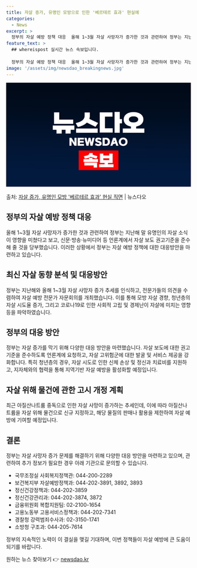 ```yaml
---
title: 자살 증가, 유명인 모방으로 인한 '베르테르 효과' 현실에
categories:
  - News
excerpt: >
  정부의 자살 예방 정책 대응  올해 1~3월 자살 사망자가 증가한 것과 관련하여 정부는 지난해 말 유명인의 …
feature_text: >
  ## whereispost 실시간 뉴스 속보입니다.

  정부의 자살 예방 정책 대응  올해 1~3월 자살 사망자가 증가한 것과 관련하여 정부는 지난해 말 유명인의 …
image: '/assets/img/newsdao_breakingnews.jpg'
---
```


![뉴스다오 속보](/assets/img/newsdao_breakingnews.jpg)

<p>출처: <a href="https://newsdao.kr/4257" rel="dofollow">자살 증가, 유명인 모방 '베르테르 효과' 현실 직면</a> | 뉴스다오</p>

## 정부의 자살 예방 정책 대응

올해 1~3월 자살 사망자가 증가한 것과 관련하여 정부는 지난해 말 유명인의 자살 소식이 영향을 미쳤다고 보고, 신문·방송·뉴미디어 등 언론계에서 자살 보도 권고기준을 준수해 줄 것을 당부했습니다. 이러한 상황에서 정부는 자살 예방 정책에 대한 대응방안을 마련하고 있습니다.

## 최신 자살 동향 분석 및 대응방안

정부는 지난해와 올해 1~3월 자살 사망자 증가 추세를 인식하고, 전문가들의 의견을 수렴하여 자살 예방 전문가 자문회의를 개최했습니다. 이를 통해 모방 자살 경향, 청년층의 자살 시도율 증가, 그리고 코로나19로 인한 사회적 고립 및 경제난이 자살에 미치는 영향 등을 파악하였습니다.

## 정부의 대응 방안

정부는 자살 증가를 막기 위해 다양한 대응 방안을 마련했습니다. 자살 보도에 대한 권고기준을 준수하도록 언론계에 요청하고, 자살 고위험군에 대한 발굴 및 서비스 제공을 강화합니다. 특히 청년층의 경우, 자살 시도로 인한 신체 손상 및 정신과 치료비를 지원하고, 지자체와의 협력을 통해 지역기반 자살 예방을 활성화할 예정입니다.

## 자살 위해 물건에 관한 고시 개정 계획

최근 아질산나트륨 중독으로 인한 자살 사망이 증가하는 추세인데, 이에 따라 아질산나트륨을 자살 위해 물건으로 신규 지정하고, 해당 물질의 판매나 활용을 제한하여 자살 예방에 기여할 예정입니다.

## 결론

정부는 자살 사망자 증가 문제를 해결하기 위해 다양한 대응 방안을 마련하고 있으며, 관련하여 추가 정보가 필요한 경우 아래 기관으로 문의할 수 있습니다.

- 국무조정실 사회복지정책관: 044-200-2289
- 보건복지부 자살예방정책과: 044-202-3891, 3892, 3893
- 정신건강정책과: 044-202-3859
- 정신건강관리과: 044-202-3874, 3872
- 금융위원회 복합지원팀: 02-2100-1654
- 고용노동부 고용서비스정책과: 044-202-7341
- 경찰청 강력범죄수사과: 02-3150-1741
- 소방청 구조과: 044-205-7614

정부의 지속적인 노력이 이 결실을 맺길 기대하며, 이번 정책들이 자살 예방에 큰 도움이 되기를 바랍니다. 

원하는 뉴스 찾아보기 👉 <a href="https://newsdao.kr" rel="dofollow">newsdao.kr</a>


